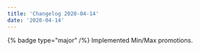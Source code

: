 ```yaml
---
title: 'Changelog 2020-04-14'
date: '2020-04-14'
---
```

{% badge type="major" /%} Implemented Min/Max promotions.
